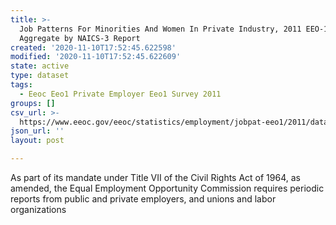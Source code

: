 ```yaml
---
title: >-
  Job Patterns For Minorities And Women In Private Industry, 2011 EEO-1 CBSA
  Aggregate by NAICS-3 Report
created: '2020-11-10T17:52:45.622598'
modified: '2020-11-10T17:52:45.622609'
state: active
type: dataset
tags:
  - Eeoc Eeo1 Private Employer Eeo1 Survey 2011
groups: []
csv_url: >-
  https://www.eeoc.gov/eeoc/statistics/employment/jobpat-eeo1/2011/datasets/year11_cbsa_nac3.txt
json_url: ''
layout: post

---
```

As part of its mandate under Title VII of the Civil Rights Act of 1964, as amended, the Equal Employment Opportunity Commission requires periodic reports from public and private employers, and unions and labor organizations 
